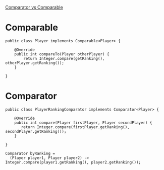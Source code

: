 [Comparator vs Comparable](https://www.baeldung.com/java-comparator-comparable)

# Comparable

```
public class Player implements Comparable<Player> {

    @Override
    public int compareTo(Player otherPlayer) {
        return Integer.compare(getRanking(), otherPlayer.getRanking());
    }

}
```

# Comparator

```
public class PlayerRankingComparator implements Comparator<Player> {

    @Override
    public int compare(Player firstPlayer, Player secondPlayer) {
       return Integer.compare(firstPlayer.getRanking(), secondPlayer.getRanking());
    }

}

Comparator byRanking = 
  (Player player1, Player player2) -> Integer.compare(player1.getRanking(), player2.getRanking());
```
